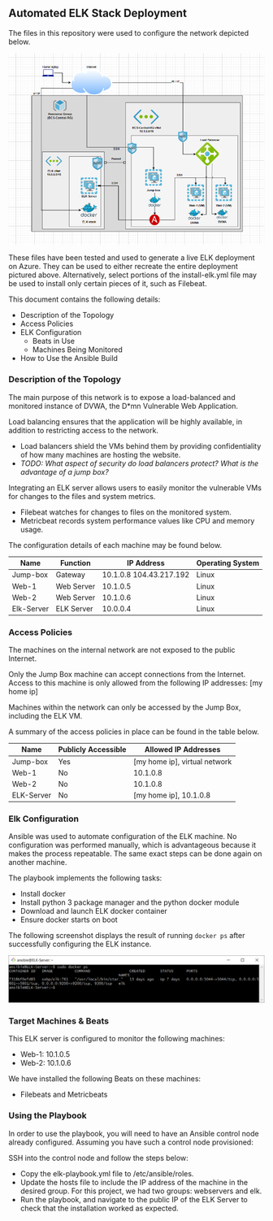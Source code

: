 ## Automated ELK Stack Deployment

The files in this repository were used to configure the network depicted below.

![Network diagram including resource group, vNets, SecGroups, and VMs](Images/Azure-Network-Diagram.png)

These files have been tested and used to generate a live ELK deployment on Azure. They can be used to either recreate the entire deployment pictured above. Alternatively, select portions of the install-elk.yml file may be used to install only certain pieces of it, such as Filebeat.

This document contains the following details:
- Description of the Topology
- Access Policies
- ELK Configuration
  - Beats in Use
  - Machines Being Monitored
- How to Use the Ansible Build


### Description of the Topology

The main purpose of this network is to expose a load-balanced and monitored instance of DVWA, the D*mn Vulnerable Web Application.

Load balancing ensures that the application will be highly available, in addition to restricting access to the network.
- Load balancers shield the VMs behind them by providing confidentiality of how many machines are hosting the website.
- _TODO: What aspect of security do load balancers protect? What is the advantage of a jump box?_

Integrating an ELK server allows users to easily monitor the vulnerable VMs for changes to the files and system metrics.
- Filebeat watches for changes to files on the monitored system.
- Metricbeat records system performance values like CPU and memory usage.

The configuration details of each machine may be found below.

| Name       | Function   | IP Address              | Operating System |
|------------|------------|-------------------------|------------------|
| Jump-box   | Gateway    | 10.1.0.8 104.43.217.192 | Linux            |
| Web-1      | Web Server | 10.1.0.5                | Linux            |
| Web-2      | Web Server | 10.1.0.6                | Linux            |
| Elk-Server | ELK Server | 10.0.0.4                | Linux            |

### Access Policies

The machines on the internal network are not exposed to the public Internet. 

Only the Jump Box machine can accept connections from the Internet. Access to this machine is only allowed from the following IP addresses: [my home ip]

Machines within the network can only be accessed by the Jump Box, including the ELK VM.

A summary of the access policies in place can be found in the table below.

| Name      | Publicly Accessible | Allowed IP Addresses |
|-----------|---------------------|----------------------|
| Jump-box  | Yes                 | [my home ip], virtual network |
| Web-1     | No                  | 10.1.0.8                      |
| Web-2     | No                  | 10.1.0.8                      |
| ELK-Server| No                  | [my home ip], 10.1.0.8        |

### Elk Configuration

Ansible was used to automate configuration of the ELK machine. No configuration was performed manually, which is advantageous because it makes the process repeatable. The same exact steps can be done again on another machine.

The playbook implements the following tasks:
- Install docker
- Install python 3 package manager and the python docker module
- Download and launch ELK docker container
- Ensure docker starts on boot

The following screenshot displays the result of running `docker ps` after successfully configuring the ELK instance.

![Output of docker ps command on ELK server](Images/docker-ps-on-elk.png)

### Target Machines & Beats
This ELK server is configured to monitor the following machines:
- Web-1: 10.1.0.5
- Web-2: 10.1.0.6

We have installed the following Beats on these machines:
- Filebeats and Metricbeats

### Using the Playbook
In order to use the playbook, you will need to have an Ansible control node already configured. Assuming you have such a control node provisioned: 

SSH into the control node and follow the steps below:
- Copy the elk-playbook.yml file to /etc/ansible/roles.
- Update the hosts file to include the IP address of the machine in the desired group. For this project, we had two groups: webservers and elk.
- Run the playbook, and navigate to the public IP of the ELK Server to check that the installation worked as expected.